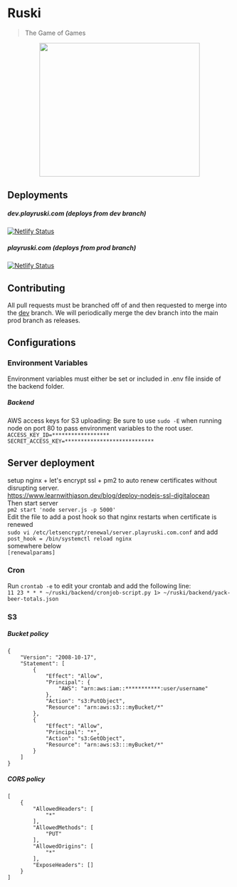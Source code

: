 # Ruski
> The Game of Games  

<p align="center">
<img height=300 width=360 src="https://d26n5v24zcmg6e.cloudfront.net/Ruski_Logo.jpeg">
</p>

## Deployments
##### dev.playruski.com (deploys from dev branch)
[![Netlify Status](https://api.netlify.com/api/v1/badges/b38d1203-5ac3-4507-b501-62164c868824/deploy-status)](https://app.netlify.com/sites/peaceful-tereshkova-8310b6/deploys)
##### playruski.com (deploys from prod branch)
[![Netlify Status](https://api.netlify.com/api/v1/badges/bc70db97-2a99-4dd2-b7b1-87498627490b/deploy-status)](https://app.netlify.com/sites/infallible-shannon-0c6d08/deploys)

## Contributing
All pull requests must be branched off of and then requested to merge into the [dev](https://github.com/danerwilliams/ruski/tree/dev) branch. We will periodically merge the dev branch into the main prod branch as releases. 

## Configurations
### Environment Variables
Environment variables must either be set or included in .env file inside of the backend folder.
##### Backend
AWS access keys for S3 uploading:
Be sure to use `sudo -E` when running node on port 80 to pass environment variables to the root user. 
`ACCESS_KEY_ID=******************`
`SECRET_ACCESS_KEY=****************************`

## Server deployment
setup nginx + let's encrypt ssl + pm2 to auto renew certificates without disrupting server.  
https://www.learnwithjason.dev/blog/deploy-nodejs-ssl-digitalocean  
Then start server  
`pm2 start 'node server.js -p 5000'`  
Edit the file to add a post hook so that nginx restarts when certificate is renewed  
`sudo vi /etc/letsencrypt/renewal/server.playruski.com.conf`
and add  
`post_hook = /bin/systemctl reload nginx`  
somewhere below  
`[renewalparams]`




### Cron
Run `crontab -e` to edit your crontab and add the following line:  
`11 23 * * * ~/ruski/backend/cronjob-script.py 1> ~/ruski/backend/yack-beer-totals.json`

### S3
##### Bucket policy
```
{
    "Version": "2008-10-17",
    "Statement": [
        {
            "Effect": "Allow",
            "Principal": {
                "AWS": "arn:aws:iam::***********:user/username"
            },
            "Action": "s3:PutObject",
            "Resource": "arn:aws:s3:::myBucket/*"
        },
        {
            "Effect": "Allow",
            "Principal": "*",
            "Action": "s3:GetObject",
            "Resource": "arn:aws:s3:::myBucket/*"
        }
    ]
}
```

##### CORS policy
```
[
    {
        "AllowedHeaders": [
            "*"
        ],
        "AllowedMethods": [
            "PUT"
        ],
        "AllowedOrigins": [
            "*"
        ],
        "ExposeHeaders": []
    }
]
```
